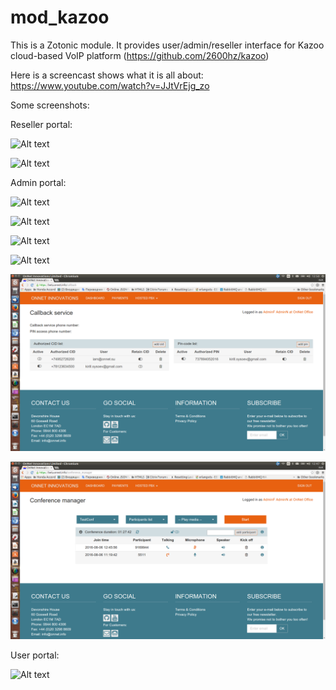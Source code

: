 # mod_kazoo

This is a Zotonic module.
It provides user/admin/reseller interface for Kazoo cloud-based VoIP platform (https://github.com/2600hz/kazoo)

Here is a screencast shows what it is all about: https://www.youtube.com/watch?v=JJtVrEjg_zo

Some screenshots:

Reseller portal:

![Alt text](/doc/images/reseller_portal.png "Reseller portal")

![Alt text](/doc/images/reseller_settings.png "Reseller settings")

Admin portal:

![Alt text](/doc/images/admin_settings.png "Account settings")

![Alt text](/doc/images/callflow_builder.png "Callflow builder")

![Alt text](/doc/images/feature_codes.png "Feature codes")

![Alt text](/doc/images/account_statistics.png "Account statistics")

![Alt text](/doc/images/callback_panel_v4.png "Callback settings")

![Alt text](/doc/images/conf_manager_v4.png "Conference manager")

User portal:

![Alt text](/doc/images/user_portal.png "User portal")
